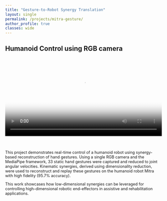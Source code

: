 ```yaml
---
title: "Gesture-to-Robot Synergy Translation"
layout: single
permalink: /projects/mitra-gesture/
author_profile: true
classes: wide
---
```


## Humanoid Control using RGB camera
<div style="display: flex; flex-wrap: wrap; gap: 2rem; align-items: flex-start;">

  <!-- LEFT: Video -->
  <div style="flex: 1 1 300px; min-width: 300px;">
    <video width="100%" controls poster="/assets/images/Mitra_Mirror.jpg">
      <source src="/assets/video/Mitra_Mirroring.mp4" type="video/mp4">
      Your browser does not support the video tag.
    </video>
  </div>

  <!-- RIGHT: Text -->
  <div style="flex: 2 1 400px; min-width: 250px; font-size: 0.9em;">
    <p>
      This project demonstrates real-time control of a humanoid robot using synergy-based reconstruction of hand gestures.  
      Using a single RGB camera and the MediaPipe framework, 33 static hand gestures were captured and reduced to joint angular velocities.
      Kinematic synergies, derived using dimensionality reduction, were used to reconstruct and replay these gestures on the humanoid robot Mitra with high fidelity (95.7% accuracy).
    </p>
    <p>
      This work showcases how low-dimensional synergies can be leveraged for controlling high-dimensional robotic end-effectors in assistive and rehabilitation applications.
    </p>
  </div>

</div>
